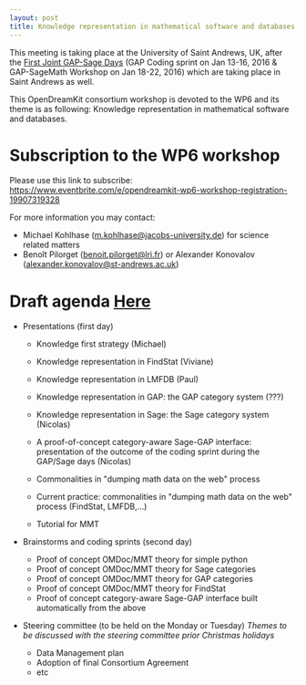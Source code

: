 ```yaml
---
layout: post
title: Knowledge representation in mathematical software and databases, St Andrews, University of St Andrews, January the 25-26-27th of 2016
---
```


This meeting is taking place at the University of Saint Andrews, UK, after the [First Joint GAP-Sage Days](http://gapdays.de/gap-sage-days2016/) (GAP Coding sprint on Jan 13-16, 2016 & GAP-SageMath Workshop on Jan 18-22, 2016) which are taking place in Saint Andrews as well.

This OpenDreamKit consortium workshop is devoted to the WP6 and its theme is as following: Knowledge representation in mathematical software and databases.

# Subscription to the WP6 workshop

Please use this link to subscribe: https://www.eventbrite.com/e/opendreamkit-wp6-workshop-registration-19907319328

For more information you may contact:
  - Michael Kohlhase (m.kohlhase@jacobs-university.de) for science related matters 
  - Benoît Pilorget (benoit.pilorget@lri.fr)  or Alexander Konovalov (alexander.konovalov@st-andrews.ac.uk) 


# Draft agenda [Here](https://github.com/OpenDreamKit/OpenDreamKit.github.io/commit/aceb966a6a9e74c74d328acd138bfa2a2c6b38e8#commitcomment-14848042)

- Presentations (first day)

  - Knowledge first strategy (Michael)

  - Knowledge representation in FindStat (Viviane)
  - Knowledge representation in LMFDB (Paul)
  - Knowledge representation in GAP: the GAP category system (???)
  - Knowledge representation in Sage: the Sage category system (Nicolas)
  - A proof-of-concept category-aware Sage-GAP interface: presentation of the outcome of the coding sprint during the GAP/Sage days (Nicolas)
  - Commonalities in "dumping math data on the web" process
  - Current practice: commonalities in "dumping math data on the web" process (FindStat, LMFDB,...)

  - Tutorial for MMT
  
- Brainstorms and coding sprints (second day)

  - Proof of concept OMDoc/MMT theory for simple python
  - Proof of concept OMDoc/MMT theory for Sage categories
  - Proof of concept OMDoc/MMT theory for GAP categories
  - Proof of concept OMDoc/MMT theory for FindStat
  - Proof of concept category-aware Sage-GAP interface built automatically from the above
  
- Steering committee (to be held on the Monday or Tuesday) *Themes to be discussed with the steering committee prior Christmas holidays*

  - Data Management plan
  - Adoption of final Consortium Agreement
  - etc





